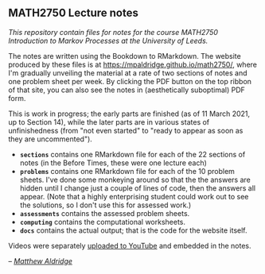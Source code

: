 ## MATH2750 Lecture notes

*This repository contain files for notes for the course MATH2750 Introduction to Markov Processes at the University of Leeds.*

The notes are written using the Bookdown to RMarkdown. The website produced by these files is at <https://mpaldridge.github.io/math2750/>, where I'm gradually unveiling the material at a rate of two sections of notes and one problem sheet per week. By clicking the PDF button on the top ribbon of that site, you can also see the notes in (aesthetically suboptimal) PDF form.

This is work in progress; the early parts are finished (as of 11 March 2021, up to Section 14), while the later parts are in various states of unfinishedness (from "not even started" to "ready to appear as soon as they are uncommented").

* **`sections`** contains one RMarkdown file for each of the 22 sections of notes (in the Before Times, these were one lecture each)
* **`problems`** contains one RMarkdown file for each of the 10 problem sheets. I've done some monkeying around so that the the answers are hidden until I change just a couple of lines of code, then the answers all appear. (Note that a highly enterprising student could work out to see the solutions, so I don't use this for assessed work.)
* **`assessments`** contains the assessed problem sheets.
* **`computing`** contains the computational worksheets.
* **`docs`** contains the actual output; that is the code for the website itself.

Videos were separately [uploaded to YouTube](https://www.youtube.com/playlist?list=PLm3yxTRIYqPLWCz8k1cFYmreJvClole1V) and embedded in the notes.

*– [Matthew Aldridge](https://mpaldridge.github.io/)*
